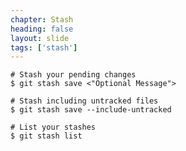 ```yaml
---
chapter: Stash
heading: false
layout: slide
tags: ['stash']
---
```


	# Stash your pending changes
	$ git stash save <"Optional Message">

	# Stash including untracked files
	$ git stash save --include-untracked

	# List your stashes
	$ git stash list
